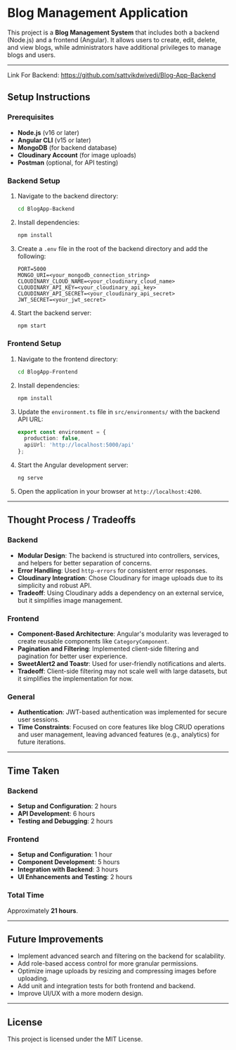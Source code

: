 # Blog Management Application

This project is a **Blog Management System** that includes both a backend (Node.js) and a frontend (Angular). It allows users to create, edit, delete, and view blogs, while administrators have additional privileges to manage blogs and users.

---

Link For Backend: https://github.com/sattvikdwivedi/Blog-App-Backend

## Setup Instructions

### Prerequisites
- **Node.js** (v16 or later)
- **Angular CLI** (v15 or later)
- **MongoDB** (for backend database)
- **Cloudinary Account** (for image uploads)
- **Postman** (optional, for API testing)

### Backend Setup
1. Navigate to the backend directory:
   ```bash
   cd BlogApp-Backend
   ```
2. Install dependencies:
   ```bash
   npm install
   ```
3. Create a `.env` file in the root of the backend directory and add the following:
   ```env
   PORT=5000
   MONGO_URI=<your_mongodb_connection_string>
   CLOUDINARY_CLOUD_NAME=<your_cloudinary_cloud_name>
   CLOUDINARY_API_KEY=<your_cloudinary_api_key>
   CLOUDINARY_API_SECRET=<your_cloudinary_api_secret>
   JWT_SECRET=<your_jwt_secret>
   ```
4. Start the backend server:
   ```bash
   npm start
   ```

### Frontend Setup
1. Navigate to the frontend directory:
   ```bash
   cd BlogApp-Frontend
   ```
2. Install dependencies:
   ```bash
   npm install
   ```
3. Update the `environment.ts` file in `src/environments/` with the backend API URL:
   ```typescript
   export const environment = {
     production: false,
     apiUrl: 'http://localhost:5000/api'
   };
   ```
4. Start the Angular development server:
   ```bash
   ng serve
   ```
5. Open the application in your browser at `http://localhost:4200`.

---

## Thought Process / Tradeoffs

### Backend
- **Modular Design**: The backend is structured into controllers, services, and helpers for better separation of concerns.
- **Error Handling**: Used `http-errors` for consistent error responses.
- **Cloudinary Integration**: Chose Cloudinary for image uploads due to its simplicity and robust API.
- **Tradeoff**: Using Cloudinary adds a dependency on an external service, but it simplifies image management.

### Frontend
- **Component-Based Architecture**: Angular's modularity was leveraged to create reusable components like `CategoryComponent`.
- **Pagination and Filtering**: Implemented client-side filtering and pagination for better user experience.
- **SweetAlert2 and Toastr**: Used for user-friendly notifications and alerts.
- **Tradeoff**: Client-side filtering may not scale well with large datasets, but it simplifies the implementation for now.

### General
- **Authentication**: JWT-based authentication was implemented for secure user sessions.
- **Time Constraints**: Focused on core features like blog CRUD operations and user management, leaving advanced features (e.g., analytics) for future iterations.

---

## Time Taken

### Backend
- **Setup and Configuration**: 2 hours
- **API Development**: 6 hours
- **Testing and Debugging**: 2 hours

### Frontend
- **Setup and Configuration**: 1 hour
- **Component Development**: 5 hours
- **Integration with Backend**: 3 hours
- **UI Enhancements and Testing**: 2 hours

### Total Time
Approximately **21 hours**.

---

## Future Improvements
- Implement advanced search and filtering on the backend for scalability.
- Add role-based access control for more granular permissions.
- Optimize image uploads by resizing and compressing images before uploading.
- Add unit and integration tests for both frontend and backend.
- Improve UI/UX with a more modern design.

---

## License
This project is licensed under the MIT License.
